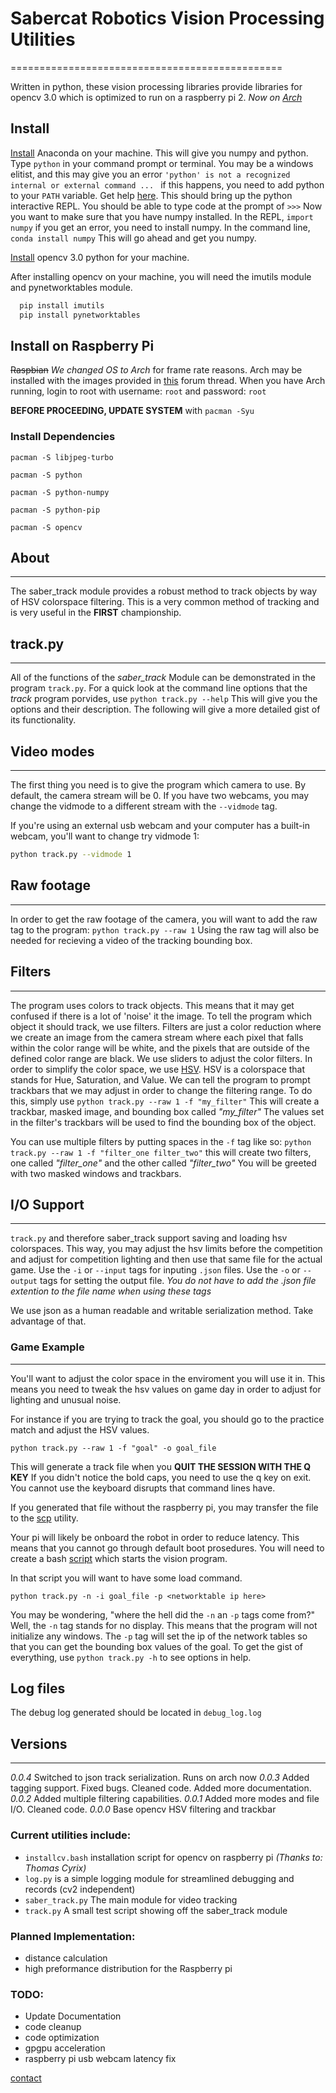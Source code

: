 # Sabercat Robotics Vision Processing Utilities

===============================================

Written in python, these vision processing libraries provide libraries for opencv 3.0 which is optimized to run on a raspberry pi 2. *Now on [Arch](https://archlinuxarm.org)*

## Install


[Install](https://www.continuum.io/downloads) Anaconda on your machine. This will give you numpy and python. Type ```python``` in your command prompt or terminal. You may be a windows elitist, and this may give you an error ```'python' is not a recognized internal or external command ... ``` if this happens, you need to add python to your ```PATH``` variable. Get help [here](http://stackoverflow.com/questions/20946025/unable-to-set-up-anaconda-on-windows-path-problems). This should bring up the python interactive REPL. You should be able to type code at the prompt of ```>>>``` Now you want to make sure that you have numpy installed. In the REPL, ```import numpy``` if you get an error, you need to install numpy. In the command line, ```conda install numpy``` This will go ahead and get you numpy.

[Install](http://docs.opencv.org/3.1.0/d5/de5/tutorial_py_setup_in_windows.html#gsc.tab=0) opencv 3.0 python for your machine.

After installing opencv on your machine, you will need the imutils module and pynetworktables module.
```python
  pip install imutils
  pip install pynetworktables
```

## Install on Raspberry Pi

~~Raspbian~~ *We changed OS to Arch* for frame rate reasons. Arch may be installed with the images provided in [this](https://www.raspberrypi.org/forums/viewtopic.php?f=91&t=109545) forum thread. When you have Arch running, login to root with username: `root` and password: `root`

**BEFORE PROCEEDING, UPDATE SYSTEM** with `pacman -Syu`

### Install Dependencies

```pacman -S libjpeg-turbo```

```pacman -S python```

```pacman -S python-numpy```

```pacman -S python-pip```

```pacman -S opencv```

## About
--------

The saber_track module provides a robust method to track objects by way of HSV colorspace filtering. This is a very common method of tracking and is very useful in the **FIRST** championship.

## track.py
-----------

All of the functions of the *saber_track* Module can be demonstrated in the program ```track.py```. For a quick look at the command line options that the *track* program porvides, use ```python track.py --help``` This will give you the options and their description. The following will give a more detailed gist of its functionality.

## Video modes
--------------

The first thing you need is to give the program which camera to use. By default, the camera stream will be 0. If you have two webcams, you may change the vidmode to a different stream with the ```--vidmode``` tag.

If you're using an external usb webcam and your computer has a built-in webcam, you'll want to change try vidmode 1:
```sh
python track.py --vidmode 1
```
## Raw footage
--------------

In order to get the raw footage of the camera, you will want to add the raw tag to the program: ```python track.py --raw 1``` Using the raw tag will also be needed for recieving a video of the tracking bounding box.

## Filters
----------

The program uses colors to track objects. This means that it may get confused if there is a lot of 'noise' it the image. To tell the program which object it should track, we use filters. Filters are just a color reduction where we create an image from the camera stream where each pixel that falls within the color range will be white, and the pixels that are outside of the defined color range are black. We use sliders to adjust the color filters. In order to simplify the color space, we use [HSV](https://en.wikipedia.org/wiki/HSL_and_HSV). HSV is a colorspace that stands for Hue, Saturation, and Value. We can tell the program to prompt trackbars that we may adjust in order to change the filtering range. To do this, simply use ```python track.py --raw 1 -f "my_filter"``` This will create a trackbar, masked image, and bounding box called *"my_filter"* The values set in the filter's trackbars will be used to find the bounding box of the object.

You can use multiple filters by putting spaces in the ```-f``` tag like so: ```python track.py --raw 1 -f "filter_one filter_two"``` this will create two filters, one called *"filter_one"* and the other called *"filter_two"* You will be greeted with two masked windows and trackbars.

## I/O Support
--------------

```track.py``` and therefore saber_track support saving and loading hsv colorspaces. This way, you may adjust the hsv limits before the competition and adjust for competition lighting and then use that same file for the actual game. Use the ```-i``` or ```--input``` tags for inputing ```.json``` files. Use the ```-o``` or ```--output``` tags for setting the output file. *You do not have to add the .json file extention to the file name when using these tags*

We use json as a human readable and writable serialization method. Take advantage of that.

### Game Example
----------------

You'll want to adjust the color space in the enviroment you will use it in. This means you need to tweak the hsv values on game day in order to adjust for lighting and unusual noise.

For instance if you are trying to track the goal, you should go to the practice match and adjust the HSV values.

```
python track.py --raw 1 -f "goal" -o goal_file
```

This will generate a track file when you **QUIT THE SESSION WITH THE Q KEY** If you didn't notice the bold caps, you need to use the q key on exit. You cannot use the keyboard disrupts that command lines have.

If you generated that file without the raspberry pi, you may transfer the file to the [scp](http://support.real-time.com/linux/web/scp.html) utility.

Your pi will likely be onboard the robot in order to reduce latency. This means that you cannot go through default boot prosedures. You will need to create a bash [script](https://www.raspberrypi.org/forums/viewtopic.php?f=66&t=61782) which starts the vision program.

In that script you will want to have some load command.

```
python track.py -n -i goal_file -p <networktable ip here>
```

You may be wondering, "where the hell did the ```-n``` an ```-p``` tags come from?"
Well, the ```-n``` tag stands for no display. This means that the program will not initialize any windows.
The ```-p``` tag will set the ip of the network tables so that you can get the bounding box values of the goal. To get the gist of everything, use ```python track.py -h``` to see options in help.
## Log files

The debug log generated should be located in ```debug_log.log```

## Versions
------------------
*0.0.4* Switched to json track serialization. Runs on arch now
*0.0.3* Added tagging support. Fixed bugs. Cleaned code. Added more documentation.
*0.0.2* Added multiple filtering capabilities.
*0.0.1* Added more modes and file I/O. Cleaned code.
*0.0.0* Base opencv HSV filtering and trackbar
### Current utilities include:

- ```installcv.bash``` installation script for opencv on raspberry pi *(Thanks to: Thomas Cyrix)*
- ```log.py``` is a simple logging module for streamlined debugging and records (cv2 independent)
- ```saber_track.py``` The main module for video tracking
- ```track.py``` A small test script showing off the saber_track module


### Planned Implementation:
 - distance calculation
 - high preformance distribution for the Raspberry pi

 ### TODO:
 - Update Documentation
 - code cleanup
 - code optimization
 - gpgpu acceleration
 - raspberry pi usb webcam latency fix

[contact](mailto:sabercatrobotics@gmail.com)
